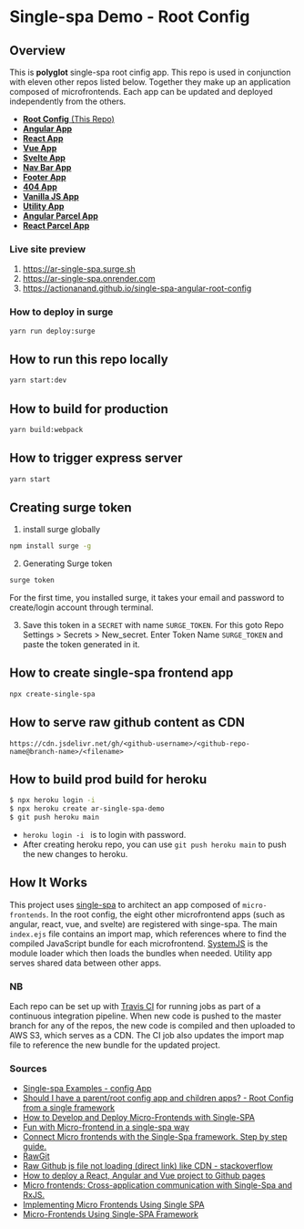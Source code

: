 # Single-spa Demo - Root Config

## Overview

This is **polyglot** single-spa root cinfig app.
This repo is used in conjunction with eleven other repos listed below. Together they make up an application composed of microfrontends. Each app can be updated and deployed independently from the others.

- [**Root Config** (This Repo)](https://github.com/actionanand/single-spa-demo-root-config)
- [**Angular App**](https://github.com/actionanand/single-spa-angular)
- [**React App**](https://github.com/actionanand/single-spa-react)
- [**Vue App**](https://github.com/actionanand/single-spa-vue)
- [**Svelte App**](https://github.com/actionanand/single-spa-svelte)
- [**Nav Bar App**](https://github.com/actionanand/single-spa-nav)
- [**Footer App**](https://github.com/actionanand/single-spa-footer)
- [**404 App**](https://github.com/actionanand/single-spa-404)
- [**Vanilla JS App**](https://github.com/actionanand/single-spa-vanilla-js)
- [**Utility App**](https://github.com/actionanand/single-spa-utility)
- [**Angular Parcel App**](https://github.com/actionanand/angular-parcel-app)
- [**React Parcel App**](https://github.com/actionanand/react-parcel-app)

### Live site preview

1. https://ar-single-spa.surge.sh
2. https://ar-single-spa.onrender.com
3. https://actionanand.github.io/single-spa-angular-root-config

### How to deploy in surge

```sh
yarn run deploy:surge
```

## How to run this repo locally

```bash
yarn start:dev
```

## How to build for production

```bash
yarn build:webpack
```

## How to trigger express server

```bash
yarn start
```

## Creating surge token

1. install surge globally

```sh
npm install surge -g
```

2. Generating Surge token

```sh
surge token
```
For the first time, you installed surge, it takes your email and password to create/login account through terminal.

3. Save this token in a `SECRET` with name `SURGE_TOKEN`. For this goto Repo Settings > Secrets > New_secret. Enter Token Name `SURGE_TOKEN` and paste the token generated in it.

## How to create single-spa frontend app

```bash
npx create-single-spa
```

## How to serve raw github content as CDN

```
https://cdn.jsdelivr.net/gh/<github-username>/<github-repo-name@branch-name>/<filename>
```

## How to build prod build for heroku

```bash
$ npx heroku login -i
$ npx heroku create ar-single-spa-demo
$ git push heroku main
```

- `heroku login -i ` is to login with password.
- After creating heroku repo, you can use `git push heroku main` to push the new changes to heroku.

## How It Works

This project uses [single-spa](https://single-spa.js.org/) to architect an app composed of `micro-frontends`. In the root config, the eight other microfrontend apps (such as angular, react, vue, and svelte) are registered with singe-spa. The main `index.ejs` file contains an import map, which references where to find the compiled JavaScript bundle for each microfrontend. [SystemJS](https://github.com/systemjs/systemjs) is the module loader which then loads the bundles when needed. Utility app serves shared data between other apps.

### NB

Each repo can be set up with [Travis CI](https://travis-ci.org/) for running jobs as part of a continuous integration pipeline. When new code is pushed to the master branch for any of the repos, the new code is compiled and then uploaded to AWS S3, which serves as a CDN. The CI job also updates the import map file to reference the new bundle for the updated project.

### Sources

- [Single-spa Examples - config App](https://single-spa.js.org/docs/examples/#community-examples)
- [Should I have a parent/root config app and children apps? - Root Config from a single framework](https://single-spa.js.org/docs/faq/#should-i-have-a-parentroot-app-and-children-apps)
- [How to Develop and Deploy Micro-Frontends with Single-SPA](https://www.freecodecamp.org/news/developing-and-deploying-micro-frontends-with-single-spa/)
- [Fun with Micro-frontend in a single-spa way](https://dev.to/nitinreddy3/fun-with-micro-frontend-in-a-single-spa-way-1iok)
- [Connect Micro frontends with the Single-Spa framework. Step by step guide.](https://obaranovskyi.medium.com/connecting-micro-frontends-with-the-single-spa-framework-step-by-step-guide-e7fa87306bc7)
- [RawGit](https://rawgit.com/)
- [Raw Github js file not loading (direct link) like CDN - stackoverflow](https://stackoverflow.com/questions/62901066/raw-github-js-file-not-loading-direct-link-like-cdn/)
- [How to deploy a React, Angular and Vue project to Github pages](https://deepinder.me/how-to-deploy-a-react-angular-vue-project-to-github-pages)
- [Micro frontends: Cross-application communication with Single-Spa and RxJS.](https://obaranovskyi.medium.com/micro-frontends-cross-application-communication-with-single-spa-and-rxjs-aa55084bf344)
- [Implementing Micro Frontends Using Single SPA](https://betterprogramming.pub/implementing-micro-frontends-using-single-spa-1ac2a3f704a2)
- [Micro-Frontends Using Single-SPA Framework](kushki.com/en/blog/micro-frontends-utilizando-single-spa-framework)
